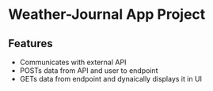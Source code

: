 <h1> Weather-Journal App Project </h1>

<h2> Features </h2>
<ul> 
<li> Communicates with external API </li>
<li> POSTs data from API and user to endpoint </li>
<li> GETs data from endpoint and dynaically displays it in UI </li>
 </ul>


